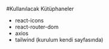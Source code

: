 #Kullanılacak Kütüphaneler

- react-icons
- react-router-dom
- axios
- tailwind (kurulum kendi sayfasında)
